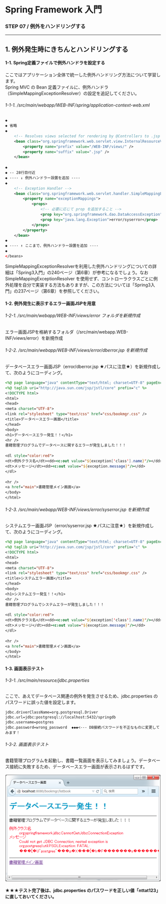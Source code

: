# Spring Framework 入門
### STEP 07 / 例外をハンドリングする
***

## 1. 例外発生時にきちんとハンドリングする
#### 1-1. Spring定義ファイルで例外ハンドラを設定する
ここではアプリケーション全体で統一した例外ハンドリング方法について学習します。  
Spring MVC の Bean 定義ファイルに、例外ハンドラ（SimpleMappingExceptionResolver）の設定を追記してください。

###### 1-1-1. /src/main/webapp/WEB-INF/spring/application-context-web.xml
```xml
◆
◆ 省略
◆
	<!-- Resolves views selected for rendering by @Controllers to .jsp resources in the /WEB-INF/views directory -->
	<bean class="org.springframework.web.servlet.view.InternalResourceViewResolver">
		<property name="prefix" value="/WEB-INF/views/" />
		<property name="suffix" value=".jsp" />
	</bean>

◆
◆ -- 28行目付近
◆ ---- ↓ 例外ハンドラー設置を追加 ----
◆
	<!-- Exception Handler -->
	<bean class="org.springframework.web.servlet.handler.SimpleMappingExceptionResolver">
		<property name="exceptionMappings">
			<props>
				<!-- 必要に応じて prop を追加すること -->
				<prop key="org.springframework.dao.DataAccessException">error/dberror</prop>
				<prop key="java.lang.Exception">error/syserror</prop>
			</props>
		</property>
	</bean>
◆
◆ ---- ↑ ここまで、例外ハンドラー設置を追加 ----
◆
</beans>
```

SimpleMappingExceptionResolverを利用した例外ハンドリングについての詳細は「Spring3入門」の240ページ（第6章）が参考になるでしょう。なお SimpleMappingExceptionResolver を使用せず、コントローラクラスごとに例外処理を自分で実装する方法もありますが、この方法については「Spring3入門」の237ページ（第6章）を参照してください。

#### 1-2. 例外発生に表示するエラー画面JSPを用意
###### 1-2-1. /src/main/webapp/WEB-INF/views/error フォルダを新規作成
エラー画面JSPを格納するフォルダ（/src/main/webapp.WEB-INF/views/error）を新規作成

###### 1-2-2. /src/main/webapp/WEB-INF/views/error/dberror.jsp を新規作成
データベースエラー画面JSP（error/dberror.jsp ★パスに注意★）を新規作成して、次のようにコーディング。
```jsp
<%@ page language="java" contentType="text/html; charset=UTF-8" pageEncoding="UTF-8"%>
<%@ taglib uri="http://java.sun.com/jsp/jstl/core" prefix="c" %>
<!DOCTYPE html>
<html>
<head>
<meta charset="UTF-8">
<link rel="stylesheet" type="text/css" href="css/bookmgr.css" />
<title>データベースエラー画面</title>
</head>
<body>
<h1>データベースエラー発生！！</h1>
<hr />
書籍管理プログラムでデータベースに関するエラーが発生しました！！！

<dl style="color:red">
<dt>例外クラス名</dt><dd><c:out value="${exception['class'].name}"/></dd>
<dt>メッセージ</dt><dd><c:out value="${exception.message}"/></dd>
</dl>

<hr />
<a href="main">書籍管理メイン画面</a> 
</body>
</html>
```
###### 1-2-3. /src/main/webapp/WEB-INF/views/error/syserror.jsp を新規作成
システムエラー画面JSP（error/syserror.jsp ★パスに注意★）を新規作成して、次のようにコーディング。
```jsp
<%@ page language="java" contentType="text/html; charset=UTF-8" pageEncoding="UTF-8"%>
<%@ taglib uri="http://java.sun.com/jsp/jstl/core" prefix="c" %>
<!DOCTYPE html>	
<html>
<head>
<meta charset="UTF-8">
<link rel="stylesheet" type="text/css" href="css/bookmgr.css" />
<title>システムエラー画面</title>
</head>
<body>
<h1>システムエラー発生！！</h1>
<hr />
書籍管理プログラムでシステムエラーが発生しました！！！

<dl style="color:red">
<dt>例外クラス名</dt><dd><c:out value="${exception['class'].name}"/></dd>
<dt>メッセージ</dt><dd><c:out value="${exception.message}"/></dd>
</dl>

<hr />
<a href="main">書籍管理メイン画面</a> 
</body>
</html>
```

#### 1-3. 画面表示テスト
###### 1-3-1. /src/main/resource/jdbc.properties 
ここで、あえてデータベース関連の例外を発生させるため、jdbc.properties のパスワードに誤った値を設定します。

```
jdbc.driverClassName=org.postgresql.Driver
jdbc.url=jdbc:postgresql://localhost:5432/springdb
jdbc.username=postgres
jdbc.password=wrong_password  ◆◆◆<--- DB接続パスワードを不正なものに変更してみます！
```

###### 1-3-2. 画面表示テスト
書籍管理プログラムを起動し、書籍一覧画面を表示してみましょう。データベース接続に失敗するため、データベースエラー画面が表示されるはずです。

![dbError Image](image/step7-1.png "dbError Image")

★★★**テスト完了後は、jdbc.properties のパスワードを正しい値「nttat123」に直しておいてください。**
